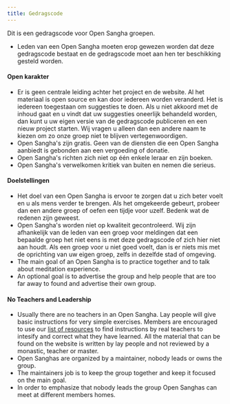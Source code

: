 ```yaml
---
title: Gedragscode
---
```

Dit is een gedragscode voor Open Sangha groepen.

- Leden van een Open Sangha moeten erop gewezen worden dat deze gedragscode bestaat en de gedragscode moet aan hen ter beschikking gesteld worden.

#### Open karakter

- Er is geen centrale leiding achter het project en de website. Al het materiaal is open source en kan door iedereen worden veranderd. Het is iedereen toegestaan om suggesties te doen. Als u niet akkoord met de inhoud gaat en u vindt dat uw suggesties oneerlijk behandeld worden, dan kunt u uw eigen versie van de gedragscode publiceren en een nieuw project starten. Wij vragen u alleen dan een andere naam te kiezen om zo onze groep niet te blijven vertegenwoordigen.
- Open Sangha's zijn gratis. Geen van de diensten die een Open Sangha aanbiedt is gebonden aan een vergoeding of donatie.
- Open Sangha's richten zich niet op één enkele leraar en zijn boeken.
- Open Sangha's verwelkomen kritiek van buiten en nemen die serieus.

#### Doelstellingen

- Het doel van een Open Sangha is ervoor te zorgen dat u zich beter voelt en u als mens verder te brengen. Als het omgekeerde gebeurt, probeer dan een andere groep of oefen een tijdje voor uzelf. Bedenk wat de redenen zijn geweest.
- Open Sangha's worden niet op kwaliteit gecontroleerd. Wij zijn afhankelijk van de leden van een groep voor meldingen dat een bepaalde groep het niet eens is met deze gedragscode of zich hier niet aan houdt. Als een groep voor u niet goed voelt, dan is er niets mis met de oprichting van uw eigen groep, zelfs in dezelfde stad of omgeving.
- The main goal of an Open Sangha is to practice together and to talk about meditation experience.
- An optional goal is to advertise the group and help people that are too far away to found and advertise their own group.

#### No Teachers and Leadership

- Usually there are no teachers in an Open Sangha. Lay people will give basic instructions for very simple exercises. Members are encouraged to use our [list of resources](https://github.com/buddha-dharma/buddhism) to find instructions by real teachers to intesify and correct what they have learned. All the material that can be found on the website is written by lay people and not reviewed by a monastic, teacher or master.
- Open Sanghas are organized by a maintainer, nobody leads or owns the group.
- The maintainers job is to keep the group together and keep it focused on the main goal.
- In order to emphasize that nobody leads the group Open Sanghas can meet at different members homes.